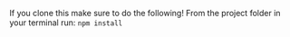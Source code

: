 If you clone this make sure to do the following!
From the project folder in your terminal run:
`npm install`
